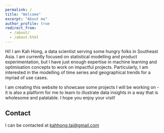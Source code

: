 ```yaml
---
permalink: /
title: "Welcome"
excerpt: "About me"
author_profile: true
redirect_from: 
  - /about/
  - /about.html
---
```


Hi! I am Kah Hong, a data scientist serving some hungry folks in Southeast Asia. I am currently focused on statistical modelling and product experimentation, but I have just enough expertise in machine learning and optimisation concepts to work on impactful projects. Particularly, I am interested in the modelling of time series and geographical trends for a myriad of use cases.

I am creating this website to showcase some projects I will be working on - it is also a platform for me to learn to illustrate data insights in a way that is wholesome and palatable. I hope you enjoy your visit!

**Contact**
------
I can be contacted at kahhong.tai@gmail.com
